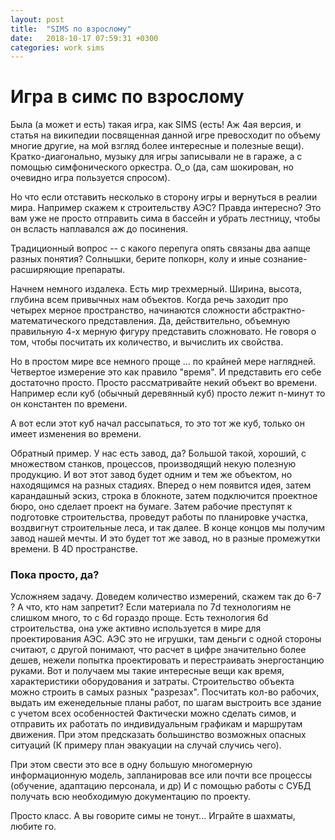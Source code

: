 ```yaml
---
layout: post
title:  "SIMS по взрослому" 
date:   2018-10-17 07:59:31 +0300
categories: work sims
---
```


# Игра в симс по взрослому

Была (а может и есть) такая игра, как SIMS (есть! Аж 4ая версия, и статья на википедии посвященная данной игре превосходит по объему многие другие, на мой взгляд более интересные и полезные вещи).
Кратко-диагонально, музыку для игры записывали не в гараже, а с помощью симфонического оркестра. О_о (да, сам шокирован, но очевидно игра пользуется спросом).

Но что если отставить несколько в сторону игры и вернуться в реалии мира. Например скажем к строительству АЭС?
Правда интересно? Это вам уже не просто отправить сима в бассейн и убрать лестницу, чтобы он всласть наплавался аж до посинения.

Традиционный вопрос -- с какого перепуга опять связаны два аапще разных понятия?
Солнышки, берите попкорн, колу и иные сознание-расширяющие препараты.

Начнем немного издалека. Есть мир трехмерный. Ширина, высота, глубина всем привычных нам объектов.
Когда речь заходит про четырех мерное пространство, начинаются сложности абстрактно-математического представления. Да, действительно, объемную правильную 4-х мерную фигуру
представить сложновато. Не говоря о том, чтобы посчитать их количество, и вычислить их свойства.

Но в простом мире все немного проще ... по крайней мере наглядней.
Четвертое измерение это как правило "время". И представить его себе достаточно просто.
Просто рассматривайте некий объект во времени.
Например если куб (обычный деревянный куб) просто лежит n-минут то он константен по времени.

А вот если этот куб начал рассыпаться, то это тот же куб, только он имеет изменения во времени.

Обратный пример. У нас есть завод, да? Большой такой, хороший, с множеством станков, процессов, производящий некую полезную продукцию.
И вот этот завод будет одним и тем же объектом, но находящимся на разных стадиях. Вперед о нем появится идея, затем карандашный эскиз, строка в блокноте, затем подключится проектное бюро,
оно сделает проект на бумаге. Затем рабочие преступят к подготовке строительства, проведут работы по планировке участка, воздвигнут строительные леса, и так далее.
В конце концов мы получим завод нашей мечты. И это будет тот же завод, но в разные промежутки времени. В 4D пространстве.

### Пока просто, да?

Усложняем задачу. Доведем количество измерений, скажем так до 6-7 ? А что, кто нам запретит?
Если материала по 7d технологиям не слишком много, то с 6d гораздо проще. Есть технология 6d строительства, она уже активно используется в мире для проектирования АЭС.
АЭС это не игрушки, там деньги с одной стороны считают, с другой понимают, что расчет в цифре значительно более дешев, нежели попытка проектировать и перестраивать энергостанцию руками.
Вот и получаем мы такие интересные вещи как время, характеристики оборудования и затраты.
Строительство объекта можно строить в самых разных "разрезах". Посчитать кол-во рабочих, выдать им еженедельные планы работ, по шагам выстроить все здание с учетом всех особенностей
Фактически можно сделать симов, и отправить их работать по индивидуальным графикам и маршрутам движения. При этом предсказать большинство возможных опасных ситуаций (К примеру план эвакуации на случай случись чего).

При этом свести это все в одну большую многомерную информационную модель, запланировав все или почти все процессы (обучение, адаптацию персонала, и др)
И с помощью работы с СУБД получать всю необходимую документацию по проекту. 

Просто класс. А вы говорите симы не тонут...
Играйте в шахматы, любите го.
